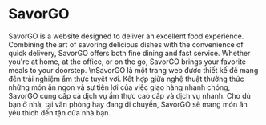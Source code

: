 # SavorGO
SavorGO is a website designed to deliver an excellent food experience. Combining the art of savoring delicious dishes with the convenience of quick delivery, SavorGO offers both fine dining and fast service. Whether you're at home, at the office, or on the go, SavorGO brings your favorite meals to your doorstep.
\nSavorGO là một trang web được thiết kế để mang đến trải nghiệm ẩm thực tuyệt vời. Kết hợp giữa nghệ thuật thưởng thức những món ăn ngon và sự tiện lợi của việc giao hàng nhanh chóng, SavorGO cung cấp cả dịch vụ ẩm thực cao cấp và dịch vụ nhanh. Cho dù bạn ở nhà, tại văn phòng hay đang di chuyển, SavorGO sẽ mang món ăn yêu thích đến tận cửa nhà bạn.
